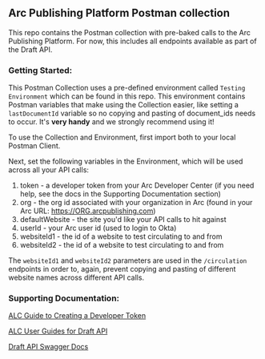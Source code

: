 ## Arc Publishing Platform Postman collection

This repo contains the Postman collection with pre-baked calls to the Arc Publishing Platform. For now, this includes all endpoints available as part of the Draft API.

### Getting Started:

This Postman Collection uses a pre-defined environment called `Testing Environment` which can be found in this repo. This environment contains Postman variables that make using the Collection easier, like setting a `lastDocumentId` variable so no copying and pasting of document_ids needs to occur. It's **very handy** and we strongly recommend using it!

To use the Collection and Environment, first import both to your local Postman Client.

Next, set the following variables in the Environment, which will be used across all your API calls:

1. token - a developer token from your Arc Developer Center (if you need help, see the docs in the Supporting Documentation section)
2. org - the org id associated with your organization in Arc (found in your Arc URL: https://ORG.arcpublishing.com)
3. defaultWebsite - the site you'd like your API calls to hit against
4. userId - your Arc user id (used to login to Okta)
5. websiteId1 - the id of a website to test circulating to and from
6. websiteId2 - the id of a website to test circulating to and from

The `websiteId1` and `websiteId2` parameters are used in the `/circulation` endpoints in order to, again, prevent copying and pasting of different website names across different API calls.

### Supporting Documentation:

[ALC Guide to Creating a Developer Token](https://redirector.arcpublishing.com/alc/arc-products/developer/user-documentation/accessing-the-arc-api/?product=developer)

[ALC User Guides for Draft API](https://redirector.arcpublishing.com/alc/collection/LY7R6OUSXVGFNKKLXXTJIUMSJA)

[Draft API Swagger Docs](https://redirector.arcpublishing.com/alc/docs/swagger/?url=./arc-products/draft.json)
